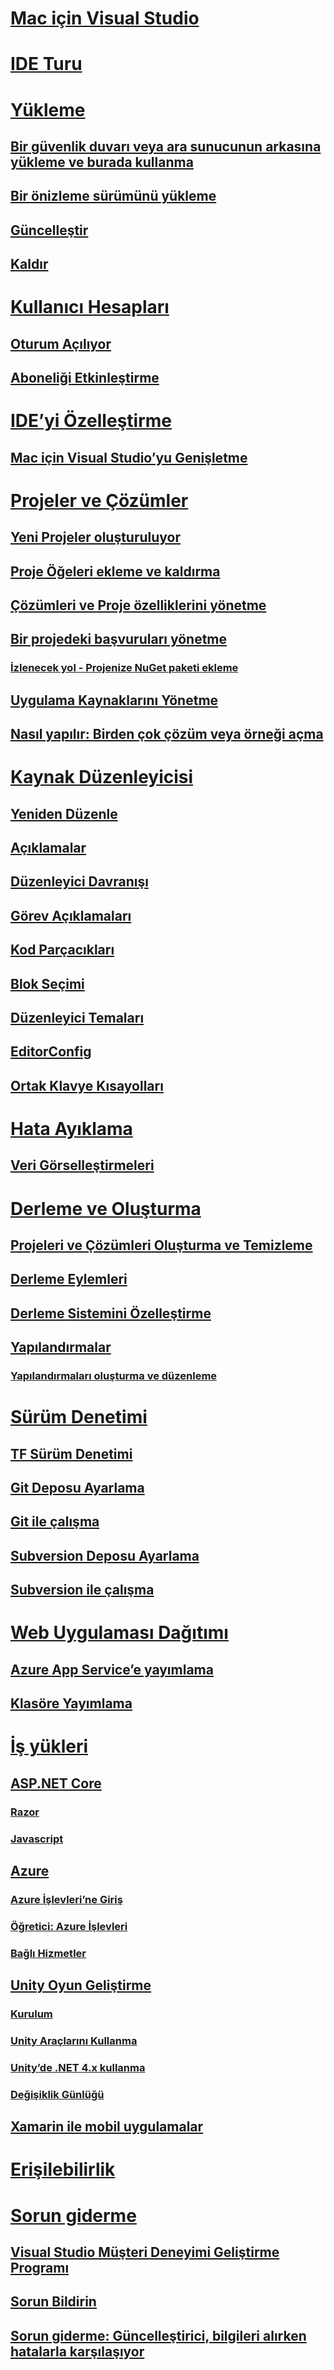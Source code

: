 # [Mac için Visual Studio](/visualstudio/mac/)
# [IDE Turu](ide-tour.md)

# [Yükleme](installation.md)
## [Bir güvenlik duvarı veya ara sunucunun arkasına yükleme ve burada kullanma](/visualstudio/mac/install-behind-a-firewall-or-proxy-server)
## [Bir önizleme sürümünü yükleme](/visualstudio/mac/install-preview)
## [Güncelleştir](/visualstudio/mac/update)
## [Kaldır](/visualstudio/mac/uninstall)

# [Kullanıcı Hesapları](/visualstudio/mac/user-accounts)
## [Oturum Açılıyor](/visualstudio/mac/signing-in)
## [Aboneliği Etkinleştirme](/visualstudio/mac/enable-subscription)

# [IDE’yi Özelleştirme](/visualstudio/mac/customizing-the-ide)
## [Mac için Visual Studio’yu Genişletme](/visualstudio/mac/extending-visual-studio-mac)

# [Projeler ve Çözümler](/visualstudio/mac/projects-and-solutions)
## [Yeni Projeler oluşturuluyor](/visualstudio/mac/create-new-projects)
## [Proje Öğeleri ekleme ve kaldırma](/visualstudio/mac/add-and-remove-project-items)
## [Çözümleri ve Proje özelliklerini yönetme](/visualstudio/mac/managing-solutions-and-project-properties)
## [Bir projedeki başvuruları yönetme](/visualstudio/mac/managing-references-in-a-project)
### [İzlenecek yol - Projenize NuGet paketi ekleme](/visualstudio/mac/nuget-walkthrough)
## [Uygulama Kaynaklarını Yönetme](/visualstudio/mac/managing-app-resources)
## [Nasıl yapılır: Birden çok çözüm veya örneği açma](/visualstudio/mac/open-multiple-solutions)

# [Kaynak Düzenleyicisi](/visualstudio/mac/source-editor)
## [Yeniden Düzenle](/visualstudio/mac/refactoring)
## [Açıklamalar](/visualstudio/mac/comments)
## [Düzenleyici Davranışı](/visualstudio/mac/editor-behavior)
## [Görev Açıklamaları](/visualstudio/mac/task-comments)
## [Kod Parçacıkları](/visualstudio/mac/snippets)
## [Blok Seçimi](/visualstudio/mac/block-selection)
## [Düzenleyici Temaları](/visualstudio/mac/editor-themes)
## [EditorConfig](/visualstudio/mac/editorconfig)
## [Ortak Klavye Kısayolları](/visualstudio/mac/keyboard-shortcuts)

# [Hata Ayıklama](/visualstudio/mac/debugging)
## [Veri Görselleştirmeleri](/visualstudio/mac/data-visualizations)

# [Derleme ve Oluşturma](/visualstudio/mac/compiling-and-building)
## [Projeleri ve Çözümleri Oluşturma ve Temizleme](/visualstudio/mac/building-and-cleaning-projects-and-solutions)
## [Derleme Eylemleri](/visualstudio/mac/build-actions)
## [Derleme Sistemini Özelleştirme](/visualstudio/mac/customizing-build-system)
## [Yapılandırmalar](/visualstudio/mac/configurations)
### [Yapılandırmaları oluşturma ve düzenleme](/visualstudio/mac/create-and-edit-configurations)

# [Sürüm Denetimi](/visualstudio/mac/version-control)
## [TF Sürüm Denetimi](/visualstudio/mac/tf-version-control)
## [Git Deposu Ayarlama](/visualstudio/mac/set-up-git-repository)
## [Git ile çalışma](/visualstudio/mac/working-with-git)
## [Subversion Deposu Ayarlama](/visualstudio/mac/set-up-subversion-repository)
## [Subversion ile çalışma](/visualstudio/mac/working-with-subversion)

# [Web Uygulaması Dağıtımı](/visualstudio/mac/web-app-deployment.md)
## [Azure App Service’e yayımlama](/visualstudio/mac/publish-app-svc.md)
## [Klasöre Yayımlama](/visualstudio/mac/publish-folder.md)

# [İş yükleri](/visualstudio/mac/workloads)
## [ASP.NET Core](/visualstudio/mac/asp-net-core)
### [Razor](/visualstudio/mac/razor)
### [Javascript](/visualstudio/mac/javascript)
## [Azure](/visualstudio/mac/azure-workload)
### [Azure İşlevleri’ne Giriş](/visualstudio/mac/azure-functions)
### [Öğretici: Azure İşlevleri](/visualstudio/mac/azure-functions-lab)
### [Bağlı Hizmetler](/visualstudio/mac/connected-services)
## [Unity Oyun Geliştirme](/visualstudio/mac/unity-tools)
### [Kurulum](/visualstudio/mac/setup-vsmac-tools-unity)
### [Unity Araçlarını Kullanma](/visualstudio/mac/using-vsmac-tools-unity)
### [Unity’de .NET 4.x kullanma](/visualstudio/mac//visualstudio/cross-platform/unity-scripting-upgrade/?context=visualstudio/mac/context)
### [Değişiklik Günlüğü](/visualstudio/mac//visualstudio/cross-platform/change-log-visual-studio-tools-for-unity-mac/?context=visualstudio/mac/context)
## [Xamarin ile mobil uygulamalar](/visualstudio/mac/xamarin)

# [Erişilebilirlik](/visualstudio/mac/accessibility)

# [Sorun giderme](/visualstudio/mac/troubleshooting)
## [Visual Studio Müşteri Deneyimi Geliştirme Programı](/visualstudio/mac/visual-studio-experience-improvement-program)
## [Sorun Bildirin](/visualstudio/mac/report-a-problem)
## [Sorun giderme: Güncelleştirici, bilgileri alırken hatalarla karşılaşıyor](updater-troubleshooting.md)